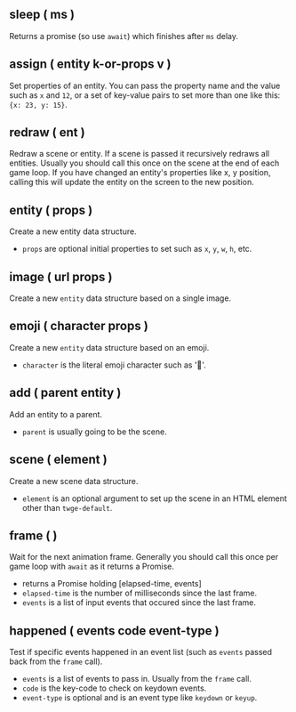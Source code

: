 ##  sleep  ( ms )

Returns a promise (so use `await`) which finishes after `ms` delay.

##  assign  ( entity k-or-props v )

Set properties of an entity.
  You can pass the property name and the value such as `x` and `12`,
  or a set of key-value pairs to set more than one like this: `{x: 23, y: 15}`.

##  redraw  ( ent )

Redraw a scene or entity. If a scene is passed it recursively redraws all entities.
  Usually you should call this once on the scene at the end of each game loop.
  If you have changed an entity's properties like x, y position,
  calling this will update the entity on the screen to the new position.

##  entity  ( props )

Create a new entity data structure.
  
  - `props` are optional initial properties to set such as `x`, `y`, `w`, `h`, etc.

##  image  ( url props )

Create a new `entity` data structure based on a single image.

##  emoji  ( character props )

Create a new `entity` data structure based on an emoji.
  
  - `character` is the literal emoji character such as '👻'.

##  add  ( parent entity )

Add an entity to a parent.
  
  - `parent` is usually going to be the scene.

##  scene  ( element )

Create a new scene data structure.
  
  - `element` is an optional argument to set up the scene in an
    HTML element other than `twge-default`.

##  frame  (  )

Wait for the next animation frame.
  Generally you should call this once per game loop with `await` as it returns a Promise.

  - returns a Promise holding [elapsed-time, events]
  - `elapsed-time` is the number of milliseconds since the last frame.
  - `events` is a list of input events that occured since the last frame.

##  happened  ( events code event-type )

Test if specific events happened in an event list (such as `events` passed back from the `frame` call).
  
  - `events` is a list of events to pass in. Usually from the `frame` call.
  - `code` is the key-code to check on keydown events.
  - `event-type` is optional and is an event type like `keydown` or `keyup`.


